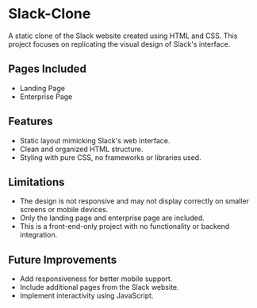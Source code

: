 # Slack-Clone
A static clone of the Slack website created using HTML and CSS. This project focuses on replicating the visual design of Slack's interface.

## Pages Included
- Landing Page
- Enterprise Page

## Features
- Static layout mimicking Slack's web interface.
- Clean and organized HTML structure.
- Styling with pure CSS, no frameworks or libraries used.

## Limitations
- The design is not responsive and may not display correctly on smaller screens or mobile devices.
- Only the landing page and enterprise page are included.
- This is a front-end-only project with no functionality or backend integration.

## Future Improvements
- Add responsiveness for better mobile support.
- Include additional pages from the Slack website.
- Implement interactivity using JavaScript.
